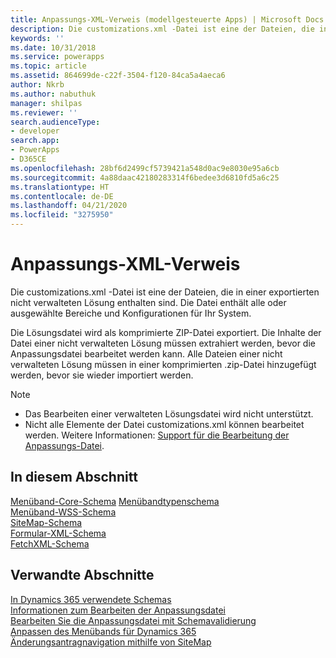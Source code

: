```yaml
---
title: Anpassungs-XML-Verweis (modellgesteuerte Apps) | Microsoft Docs
description: Die customizations.xml -Datei ist eine der Dateien, die in einer exportierten nicht verwalteten Lösung enthalten sind. Die Datei enthält alle oder ausgewählte Bereiche der Anpassung und Konfigurationen für Ihr System
keywords: ''
ms.date: 10/31/2018
ms.service: powerapps
ms.topic: article
ms.assetid: 864699de-c22f-3504-f120-84ca5a4aeca6
author: Nkrb
ms.author: nabuthuk
manager: shilpas
ms.reviewer: ''
search.audienceType:
- developer
search.app:
- PowerApps
- D365CE
ms.openlocfilehash: 28bf6d2499cf5739421a548d0ac9e8030e95a6cb
ms.sourcegitcommit: 4a88daac42180283314f6bedee3d6810fd5a6c25
ms.translationtype: HT
ms.contentlocale: de-DE
ms.lasthandoff: 04/21/2020
ms.locfileid: "3275950"
---
```

# <a name="customization-xml-reference"></a>Anpassungs-XML-Verweis

<!-- https://docs.microsoft.com/dynamics365/customer-engagement/developer/customization-xml-reference -->

Die customizations.xml -Datei ist eine der Dateien, die in einer exportierten nicht verwalteten Lösung enthalten sind. Die Datei enthält alle oder ausgewählte Bereiche und Konfigurationen für Ihr System. 
  
 Die Lösungsdatei wird als komprimierte ZIP-Datei exportiert. Die Inhalte der Datei einer nicht verwalteten Lösung müssen extrahiert werden, bevor die Anpassungsdatei bearbeitet werden kann. Alle Dateien einer nicht verwalteten Lösung müssen in einer komprimierten .zip-Datei hinzugefügt werden, bevor sie wieder importiert werden.  

> [!NOTE]
> - Das Bearbeiten einer verwalteten Lösungsdatei wird nicht unterstützt.  
> - Nicht alle Elemente der Datei customizations.xml können bearbeitet werden. Weitere Informationen: [Support für die Bearbeitung der Anpassungs-Datei](../common-data-service/when-edit-customization-file.md).

## <a name="in-this-section"></a>In diesem Abschnitt

 [Menüband-Core-Schema](ribbon-core-schema.md) [Menübandtypenschema](ribbon-types-schema.md)  
 [Menüband-WSS-Schema](ribbon-wss-schema.md)  
 [SiteMap-Schema](/dynamics365/customer-engagement/developer/customize-dev/sitemap-schema)<br/> <!-- TODO need to fix the link--> 
 [Formular-XML-Schema](form-xml-schema.md)<br/> 
 [FetchXML-Schema](../common-data-service/fetchxml-schema.md) 

## <a name="related-sections"></a>Verwandte Abschnitte

 [In Dynamics 365 verwendete Schemas](/dynamics365/customer-engagement/developer/schemas-used-dynamics-365)<br/> <!-- TODO need to fix the link--> 
 [Informationen zum Bearbeiten der Anpassungsdatei](../common-data-service/when-edit-customization-file.md)  
[Bearbeiten Sie die Anpassungsdatei mit Schemavalidierung](edit-customizations-xml-file-schema-validation.md)  
 [Anpassen des Menübands für Dynamics 365](customize-commands-ribbon.md)  
 [Änderungsantragnavigation mithilfe von SiteMap](/dynamics365/customer-engagement/developer/customize-dev/change-application-navigation-using-sitemap) <!-- TODO need to fix the link--> 
